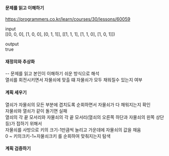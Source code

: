 #### 문제를 읽고 이해하기
https://programmers.co.kr/learn/courses/30/lessons/60059

input</br>
[[0, 0, 0], [1, 0, 0], [0, 1, 1]], [[1, 1, 1], [1, 1, 0], [1, 0, 1]])

output</br>
true

#### 재정의와 추상화<br>
-- 문제를 읽고 본인이 이해하기 쉬운 방식으로 해석<br>
열쇠를 회전시키면서 자물쇠에 맞출 떄 자물쇠가 모두 채워질수 있는지 여부

#### 계획 세우기<br>
열쇠가 자물쇠의 모든 부분에 겹치도록 순회하면서 자물쇠가 다 채워지는지 확인<br>
자물쇠와 열쇠가 같이 돌기면 실패<br>
열쇠의 각 끝 모서리와 자물쇠의 각 끝 모서리(열쇠의 오른쪽 하단과 자물쇠의 왼쪽 상단 등)가 접하기 위해서<br>
자물쇠를 사방으로 키의 크기-1만큼씩 늘리고 가운데에 자물쇠의 값을 채움<br>
0 ~ 키의크키-1+자물쇠크키 를 순회하여 맞춰지는지 탐색<br>

#### 계획 검증하기
